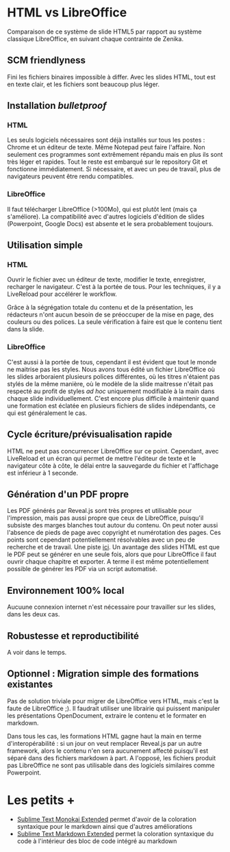 # HTML vs LibreOffice

Comparaison de ce système de slide HTML5 par rapport au système classique LibreOffice, en suivant chaque contrainte de Zenika.

## SCM friendlyness

Fini les fichiers binaires impossible à differ. Avec les slides HTML, tout est en texte clair, et les fichiers sont beaucoup plus léger.

## Installation *bulletproof*

### HTML

Les seuls logiciels nécessaires sont déjà installés sur tous les postes : Chrome et un éditeur de texte. Même Notepad peut faire l'affaire. Non seulement ces programmes sont extrêmement répandu mais en plus ils sont très léger et rapides. Tout le reste est embarqué sur le repository Git et fonctionne immédiatement. Si nécessaire, et avec un peu de travail, plus de navigateurs peuvent être rendu compatibles.

### LibreOffice

Il faut télécharger LibreOffice (>100Mo), qui est plutôt lent (mais ça s'améliore). La compatibilité avec d'autres logiciels d'édition de slides (Powerpoint, Google Docs) est absente et le sera probablement toujours.

## Utilisation simple

### HTML

Ouvrir le fichier avec un éditeur de texte, modifier le texte, enregistrer, recharger le navigateur. C'est à la portée de tous. Pour les techniques, il y a LiveReload pour accélérer le workflow.

Grâce à la ségrégation totale du contenu et de la présentation, les rédacteurs n'ont aucun besoin de se préoccuper de la mise en page, des couleurs ou des polices. La seule vérification à faire est que le contenu tient dans la slide.

### LibreOffice

C'est aussi à la portée de tous, cependant il est évident que tout le monde ne maitrise pas les styles. Nous avons tous édité un fichier LibreOffice où les slides arboraient plusieurs polices différentes, où les titres n'étaient pas stylés de la même manière, où le modèle de la slide maitresse n'était pas respecté au profit de styles *ad hoc* uniquement modifiable à la main dans chaque slide individuellement. C'est encore plus difficile à maintenir quand une formation est éclatée en plusieurs fichiers de slides indépendants, ce qui est généralement le cas.


## Cycle écriture/prévisualisation rapide

HTML ne peut pas concurrencer LibreOffice sur ce point. Cependant, avec LiveReload et un écran qui permet de mettre l'éditeur de texte et le navigateur côte à côte, le délai entre la sauvegarde du fichier et l'affichage est inférieur à 1 seconde.

## Génération d'un PDF propre

Les PDF générés par Reveal.js sont très propres et utilisable pour l'impression, mais pas aussi propre que ceux de LibreOffice, puisqu'il subsiste des marges blanches tout autour du contenu. On peut noter aussi l'absence de pieds de page avec copyright et numérotation des pages. Ces points sont cependant potentiellement résolvables avec un peu de recherche et de travail. Une piste [ici](https://gist.github.com/bollwyvl/5355231). Un avantage des slides HTML est que le PDF peut se générer en une seule fois, alors que pour LibreOffice il faut ouvrir chaque chapitre et exporter. A terme il est même potentiellement possible de générer les PDF via un script automatisé.


## Environnement 100% local

Aucuune connexion internet n'est nécessaire pour travailler sur les slides, dans les deux cas.

## Robustesse et reproductibilité

A voir dans le temps.

## Optionnel : Migration simple des formations existantes

Pas de solution triviale pour migrer de LibreOffice vers HTML, mais c'est la faute de LibreOffice ;). Il faudrait utiliser une librairie qui puissent manipuler les présentations OpenDocument, extraire le contenu et le formater en markdown.

Dans tous les cas, les formations HTML gagne haut la main en terme d'interopérabilité : si un jour on veut remplacer Reveal.js par un autre framework, alors le contenu n'en sera aucunement affecté puisqu'il est séparé dans des fichiers markdown à part. A l'opposé, les fichiers produit pas LibreOffice ne sont pas utilisable dans des logiciels similaires comme Powerpoint.


# Les petits +

- [Sublime Text Monokai Extended](https://github.com/jonschlinkert/sublime-monokai-extended) permet d'avoir de la coloration syntaxique pour le markdown ainsi que d'autres améliorations
- [Sublime Text Markdown Extended](https://github.com/jonschlinkert/sublime-markdown-extended) permet la coloration syntaxique du code à l'intérieur des bloc de code intégré au markdown
